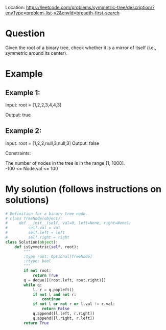 Location: https://leetcode.com/problems/symmetric-tree/description/?envType=problem-list-v2&envId=breadth-first-search
# Question
Given the root of a binary tree, check whether it is a mirror of itself (i.e., symmetric around its center).
 
# Example

## Example 1:

Input: root = [1,2,2,3,4,4,3]

Output: true

## Example 2:

Input: root = [1,2,2,null,3,null,3]
Output: false

Constraints:

The number of nodes in the tree is in the range [1, 1000].\
-100 <= Node.val <= 100
 

# My solution (follows instructions on solutions)
```python
# Definition for a binary tree node.
# class TreeNode(object):
#     def __init__(self, val=0, left=None, right=None):
#         self.val = val
#         self.left = left
#         self.right = right
class Solution(object):
    def isSymmetric(self, root):
        """
        :type root: Optional[TreeNode]
        :rtype: bool
        """
        if not root:
            return True
        q = deque([(root.left, root.right)])
        while q:
            l, r = q.popleft()
            if not l and not r:
                continue
            if not l or not r or l.val != r.val:
                return False
            q.append([l.left, r.right])
            q.append([l.right, r.left])
        return True

        
```

